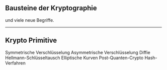 ## Bausteine der Kryptographie

und viele neue Begriffe.

---


## Krypto Primitive

Symmetrische Verschlüsselung
Asymmetrische Verschlüsselung
Diffie
Hellmann-Schlüsseltausch
Elliptische Kurven
Post-Quanten-Crypto
Hash-Verfahren